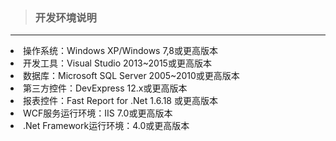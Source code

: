 > ### 开发环境说明

---
<li>操作系统：Windows XP/Windows 7,8或更高版本
<li>开发工具：Visual Studio 2013~2015或更高版本
<li>数据库：Microsoft SQL Server 2005~2010或更高版本
<li>第三方控件：DevExpress 12.x或更高版本
<li>报表控件：Fast Report for .Net 1.6.18 或更高版本
<li>WCF服务运行环境：IIS 7.0或更高版本
<li>.Net Framework运行环境：4.0或更高版本
